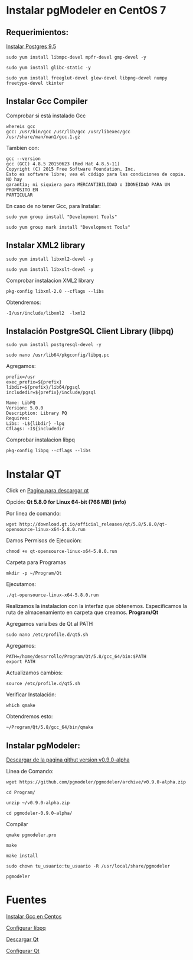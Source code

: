 # Instalar pgModeler en CentOS 7

## Requerimientos:

[Instalar Postgres 9.5](http://tecadmin.net/install-postgresql-9-5-on-centos/)

    sudo yum install libmpc-devel mpfr-devel gmp-devel -y

    sudo yum install glibc-static -y

	sudo yum install freeglut-devel glew-devel libpng-devel numpy freetype-devel tkinter

## Instalar Gcc Compiler

Comprobar si está instalado Gcc

	whereis gcc
	gcc: /usr/bin/gcc /usr/lib/gcc /usr/libexec/gcc /usr/share/man/man1/gcc.1.gz

Tambien con:

    gcc --version
    gcc (GCC) 4.8.5 20150623 (Red Hat 4.8.5-11)
    Copyright (C) 2015 Free Software Foundation, Inc.
    Esto es software libre; vea el código para las condiciones de copia.  NO hay
    garantía; ni siquiera para MERCANTIBILIDAD o IDONEIDAD PARA UN PROPÓSITO EN
    PARTICULAR


En caso de no tener Gcc, para Instalar:

	sudo yum group install "Development Tools"

	sudo yum group mark install "Development Tools"

## Instalar XML2 library

    sudo yum install libxml2-devel -y

    sudo yum install libxslt-devel -y

Comprobar instalacion XML2 library

    pkg-config libxml-2.0 --cflags --libs

Obtendremos:

    -I/usr/include/libxml2  -lxml2

## Instalación PostgreSQL Client Library (libpq)

	sudo yum install postgresql-devel -y

    sudo nano /usr/lib64/pkgconfig/libpq.pc

Agregamos:

    prefix=/usr
    exec_prefix=${prefix}
    libdir=${prefix}/lib64/pgsql
    includedir=${prefix}/include/pgsql

    Name: LibPQ
    Version: 5.0.0
    Description: Library PQ
    Requires:
    Libs: -L${libdir} -lpq
    Cflags: -I${includedir


Comprobar instalacion libpq

	pkg-config libpq --cflags --libs

# Instalar QT

Click en [Pagina para descargar qt](https://www.qt.io/download-open-source/)

Opción: **Qt 5.8.0 for Linux 64-bit (766 MB)    (info)**

Por linea de comando:

	wget http://download.qt.io/official_releases/qt/5.8/5.8.0/qt-opensource-linux-x64-5.8.0.run

Damos Permisos de Ejecución:

	chmod +x qt-opensource-linux-x64-5.8.0.run

Carpeta para Programas

	mkdir -p ~/Program/Qt

Ejecutamos:

	./qt-opensource-linux-x64-5.8.0.run

Realizamos la instalacion con la interfaz que obtenemos. Especificamos la ruta de almacenamiento en carpeta que creamos. **Program/Qt**

Agregamos varialbes de Qt al PATH

	sudo nano /etc/profile.d/qt5.sh

Agregamos:

    PATH=/home/desarrollo/Program/Qt/5.8/gcc_64/bin:$PATH
    export PATH

Actualizamos cambios:

	source /etc/profile.d/qt5.sh

Verificar Instalación:

	which qmake

Obtendremos esto:

	~/Program/Qt/5.8/gcc_64/bin/qmake


## Instalar pgModeler:

[Descargar de la pagina githut version v0.9.0-alpha](https://github.com/pgmodeler/pgmodeler/releases)

Linea de Comando:

	wget https://github.com/pgmodeler/pgmodeler/archive/v0.9.0-alpha.zip

	cd Program/

    unzip ~/v0.9.0-alpha.zip

	cd pgmodeler-0.9.0-alpha/


Compilar

	qmake pgmodeler.pro

	make

    make install

	sudo chown tu_usuario:tu_usuario -R /usr/local/share/pgmodeler

	pgmodeler

# Fuentes

[Instalar Gcc en Centos](https://www.cyberciti.biz/faq/centos-rhel-7-redhat-linux-install-gcc-compiler-development-tools/)

[Configurar libpq](https://bugzilla.redhat.com/show_bug.cgi?id=977115)

[Descargar Qt](https://www.qt.io/download-open-source/)

[Configurar Qt](https://wiki.qt.io/How-to-Install-Qt-5-and-Qwt-on-CentOS-6)

